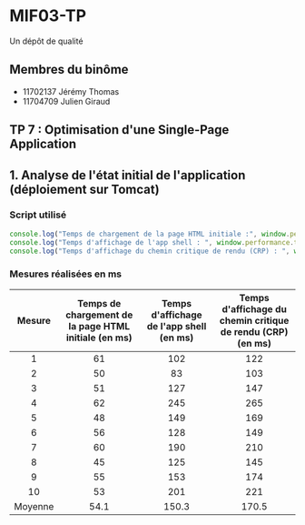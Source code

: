 # MIF03-TP

Un dépôt de qualité

## Membres du binôme

- 11702137 Jérémy Thomas
- 11704709 Julien Giraud

## TP 7 : Optimisation d'une Single-Page Application
## 1. Analyse de l'état initial de l'application (déploiement sur Tomcat)
### Script utilisé

```javascript
console.log("Temps de chargement de la page HTML initiale :", window.performance.timing.responseEnd - window.performance.timeOrigin, " ms") ; 
console.log("Temps d'affichage de l'app shell : ", window.performance.timing.domInteractive - window.performance.timing.domLoading, " ms");
console.log("Temps d'affichage du chemin critique de rendu (CRP) : ", window.performance.timing.domComplete - window.performance.timing.domLoading, " ms");
```
### Mesures réalisées en ms 

Mesure | Temps de chargement de la page HTML initiale (en ms) | Temps d'affichage de l'app shell (en ms) | Temps d'affichage du chemin critique de rendu (CRP) (en ms)
:---:|:---: | :---: | :---:
1 | 61 | 102 | 122
2 | 50 | 83 | 103
3 | 51 | 127 | 147
4 | 62 | 245 | 265
5 | 48 | 149 | 169
6 | 56 | 128 | 149
7 | 60 | 190 | 210
8 | 45 | 125 | 145
9 | 55 | 153 | 174
10 | 53 | 201 | 221
Moyenne | 54.1 | 150.3 | 170.5